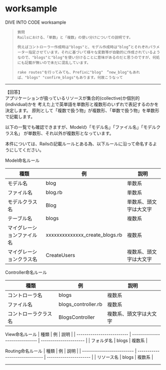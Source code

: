 ﻿# worksample
DIVE INTO CODE worksample



> ```
> 質問
> Railsにおける、「単数」と「複数」の使い分けについての説明です。
> 
> 例えばコントローラー作成時は"blogs"と、モデル作成時は"blog”とそれぞれパラメーター指定させています。それに基づいて様々な変数等が自動的に作成されているようなので、"blogs"と"blog"を使い分けることに意味があるのだと思うのですが、何処にも記載が無いので未だに混乱しています。
> 
> rake routes"を行ってみても、Prefixに"blog"　”new_blog"もあれば、"blogs" "confirm_blogs"もあります。何故こうなって
> ```

---

【回答】  
アプリケーションが扱っているリソースが集合的(collective)か個別的(individual)かを
考えた上で英単語を単数形と複数形のいずれで表記するのかを決定します。 
原則として「複数で扱う物」が複数形、「単数で扱う物」を単数形で記載します。 

以下の一覧でも確認できますが、Modelの「モデル名」「ファイル名」「モデルクラス名」
が単数形、それ以外が複数形となっています。

本件については、Railsの記載ルールとある為、以下ルールに沿って命名するようにしてください。


Model命名ルール

| 種類                       | 例                             | 説明                   |
| -------------------------- | ------------------------------ | ---------------------- |
| モデル名                   | blog                           | 単数系                 |
| ファイル名                 | blog.rb                        | 単数系                 |
| モデルクラス名             | Blog                           | 単数系、頭文字は大文字 |
| テーブル名                 | blogs                          | 複数系                 |
| マイグレーションファイル名 | xxxxxxxxxxxxxx_create_blogs.rb | 複数系                 |
| マイグレーションクラス名   | CreateUsers                    | 複数系、頭文字は大文字 |



Controller命名ルール

| 種類                       | 例                             | 説明                   |
| -------------------------- | ------------------------------ | ---------------------- |
| コントローラ名       | blogs               | 複数系                 |
| ファイル名           | blogs_controller.rb | 複数系                 |
| コントローラクラス名 | BlogsController     | 複数系、頭文字は大文字 |



View命名ルール
| 種類                       | 例                             | 説明                   |
| -------------------------- | ------------------------------ | ---------------------- |
| フォルダ名 | blogs | 複数系 |



Routing命名ルール
| 種類                       | 例                             | 説明                   |
| -------------------------- | ------------------------------ | ---------------------- |
| リソース名 | blogs | 複数系 |



---
